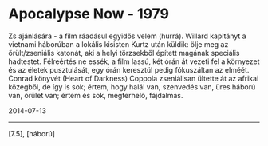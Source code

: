 # Apocalypse Now - 1979

Zs ajánlására - a film ráadásul egyidős velem (hurrá). Willard kapitányt a vietnami háborúban a lokális kisisten Kurtz után küldik: ölje meg az őrült/zseniális katonát, aki a helyi törzsekből épített magának speciális hadtestet. Félreértés ne essék, a film lassú, két órán át vezeti fel a környezet és az életek pusztulását, egy órán keresztül pedig fókuszáltan az elméét. Conrad könyvét (Heart of Darkness) Coppola zseniálisan ültette át az afrikai közegből, de így is sok; értem, hogy halál van, szenvedés van, üres háború van, őrület van; értem és sok, megterhelő, fájdalmas.

2014-07-13 

----

[7.5], [háború]
